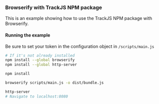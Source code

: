 ### Browserify with TrackJS NPM package
This is an example showing how to use the TrackJS NPM package with Browserify.

#### Running the example

Be sure to set your token in the configuration object in `/scripts/main.js`

```bash 
# If it's not already installed
npm install --global browserify
npm install --global http-server

npm install

browserify scripts/main.js -o dist/bundle.js

http-server
# Navigate to localhost:8080
```
